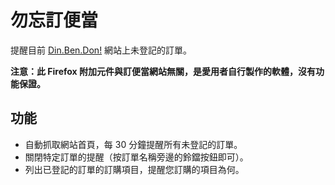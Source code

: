 # 勿忘訂便當

提醒目前 [Din.Ben.Don!](http://dinbendon.net/) 網站上未登記的訂單。

**注意：此 Firefox 附加元件與訂便當網站無關，是愛用者自行製作的軟體，沒有功能保證。**

## 功能

* 自動抓取網站首頁，每 30 分鐘提醒所有未登記的訂單。
* 關閉特定訂單的提醒（按訂單名稱旁邊的鈴鐺按鈕即可）。
* 列出已登記的訂單的訂購項目，提醒您訂購的項目為何。

